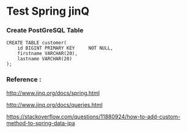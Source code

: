 # Test Spring jinQ

### Create PostGreSQL Table

```
CREATE TABLE customer(
    id BIGINT PRIMARY KEY     NOT NULL,
    firstname VARCHAR(20),
    lastname VARCHAR(20)
);
```

### Reference :

http://www.jinq.org/docs/spring.html

http://www.jinq.org/docs/queries.html

https://stackoverflow.com/questions/11880924/how-to-add-custom-method-to-spring-data-jpa
